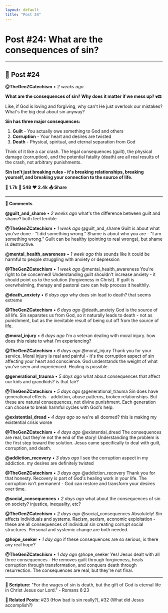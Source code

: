 ```yaml
---
layout: default
title: "Post 24"
---
```

# Post #24: What are the consequences of sin?

---

## 📱 Post #24

**@TheGenZCatechism** • *2 weeks ago*

**What are the consequences of sin? Why does it matter if we mess up? 💀⚖️**

Like, if God is loving and forgiving, why can't He just overlook our mistakes? What's the big deal about sin anyway?

**Sin has three major consequences:**

1. **Guilt** - You actually owe something to God and others
2. **Corruption** - Your heart and desires are twisted 
3. **Death** - Physical, spiritual, and eternal separation from God

Think of it like a car crash. The legal consequences (guilt), the physical damage (corruption), and the potential fatality (death) are all real results of the crash, not arbitrary punishments.

**Sin isn't just breaking rules - it's breaking relationships, breaking yourself, and breaking your connection to the source of life.**

**💭 1.7k** **🔄 548** **❤️ 2.4k** **📤 Share**

---

**💬 Comments**

**@guilt_and_shame** • *2 weeks ago*
what's the difference between guilt and shame? both feel terrible

**@TheGenZCatechism** • *1 week ago*
@guilt_and_shame Guilt is about what you've done - "I did something wrong." Shame is about who you are - "I am something wrong." Guilt can be healthy (pointing to real wrongs), but shame is destructive.

**@mental_health_awareness** • *1 week ago*
this sounds like it could be harmful to people struggling with anxiety or depression

**@TheGenZCatechism** • *1 week ago*
@mental_health_awareness You're right to be concerned! Understanding guilt shouldn't increase anxiety - it should point us to the solution (forgiveness in Christ). If guilt is overwhelming, therapy and pastoral care can help process it healthily.

**@death_anxiety** • *6 days ago*
why does sin lead to death? that seems extreme

**@TheGenZCatechism** • *6 days ago*
@death_anxiety God is the source of all life. Sin separates us from God, so it naturally leads to death - not as punishment, but as the inevitable result of being cut off from the source of life.

**@moral_injury** • *6 days ago*
I'm a veteran dealing with moral injury. how does this relate to what I'm experiencing?

**@TheGenZCatechism** • *6 days ago*
@moral_injury Thank you for your service. Moral injury is real and painful - it's the corruption aspect of sin affecting your heart and conscience. God understands the weight of what you've seen and experienced. Healing is possible.

**@generational_trauma** • *5 days ago*
what about consequences that affect our kids and grandkids? is that fair?

**@TheGenZCatechism** • *5 days ago*
@generational_trauma Sin does have generational effects - addiction, abuse patterns, broken relationships. But these are natural consequences, not divine punishment. Each generation can choose to break harmful cycles with God's help.

**@existential_dread** • *4 days ago*
so we're all doomed? this is making my existential crisis worse

**@TheGenZCatechism** • *4 days ago*
@existential_dread The consequences are real, but they're not the end of the story! Understanding the problem is the first step toward the solution. Jesus came specifically to deal with guilt, corruption, and death.

**@addiction_recovery** • *3 days ago*
I see the corruption aspect in my addiction. my desires are definitely twisted

**@TheGenZCatechism** • *3 days ago*
@addiction_recovery Thank you for that honesty. Recovery is part of God's healing work in your life. The corruption isn't permanent - God can restore and transform your desires over time.

**@social_consequences** • *2 days ago*
what about the consequences of sin on society? injustice, inequality, etc?

**@TheGenZCatechism** • *2 days ago*
@social_consequences Absolutely! Sin affects individuals and systems. Racism, sexism, economic exploitation - these are all consequences of individual sin creating corrupt social structures. Personal and systemic change are both needed.

**@hope_seeker** • *1 day ago*
if these consequences are so serious, is there any real hope?

**@TheGenZCatechism** • *1 day ago*
@hope_seeker Yes! Jesus dealt with all three consequences - He removes guilt through forgiveness, heals corruption through transformation, and conquers death through resurrection. The consequences are real, but they're not final.

---

**📖 Scripture:** "For the wages of sin is death, but the gift of God is eternal life in Christ Jesus our Lord." - Romans 6:23

**🔗 Related Posts:** #23 (How bad is sin really?), #32 (What did Jesus accomplish?) 
